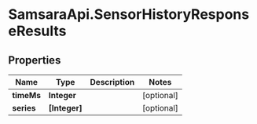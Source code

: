 # SamsaraApi.SensorHistoryResponseResults

## Properties
Name | Type | Description | Notes
------------ | ------------- | ------------- | -------------
**timeMs** | **Integer** |  | [optional] 
**series** | **[Integer]** |  | [optional] 


